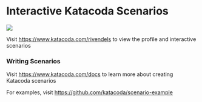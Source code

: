 # Interactive Katacoda Scenarios

[![](http://shields.katacoda.com/katacoda/rivendels/count.svg)](https://www.katacoda.com/rivendels "Get your profile on Katacoda.com")

Visit https://www.katacoda.com/rivendels to view the profile and interactive scenarios

### Writing Scenarios
Visit https://www.katacoda.com/docs to learn more about creating Katacoda scenarios

For examples, visit https://github.com/katacoda/scenario-example
